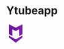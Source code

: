 Ytubeapp
========

![alt text](https://github.com/adam-p/markdown-here/raw/master/src/common/images/icon48.png "Logo Title Text 1")
